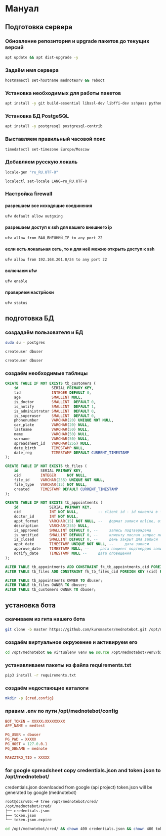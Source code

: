 # Мануал
## Подготовка сервера
### Обновление репозитория и upgrade пакетов до текущих версий
```sh
apt update && apt dist-upgrade -y
```

### Задаём имя сервера
```sh
hostnamectl set-hostname mednotesrv && reboot
```

### Установка необходимых для работы пакетов
```sh
apt install -y git build-essential libssl-dev libffi-dev sshpass python3-virtualenv python3-dev dos2unix screen libpq-dev
```

### Установка БД PostgeSQL
```sh
apt install -y postgresql postgresql-contrib
```

### Выставляем правильный часовой пояс
```sh
timedatectl set-timezone Europe/Moscow
```

### Добавляем русскую локаль
```sh
locale-gen "ru_RU.UTF-8"
```
```sh
localectl set-locale LANG=ru_RU.UTF-8
```

### Настройка firewall
#### разрешаем все исходящие соединения
```sh
ufw default allow outgoing
```
#### разрешаем доступ к ssh для вашего внешнего ip
```sh
ufw allow from ВАШ_ВНЕШНИЙ_IP to any port 22
```
#### если есть локальная сеть, то и для неё можно открыть доступ к ssh
```sh
ufw allow from 192.168.201.0/24 to any port 22
```
#### включаем ufw
```sh
ufw enable
```
#### проверяем настрйоки
```sh
ufw status
```


## подготовка БД
### создадаём пользователя и БД
```sh
sudo su - postgres
```
```sh
createuser dbuser
```
```sh
createuser dbuser
```
### создаём необходимые таблицы
```sql
CREATE TABLE IF NOT EXISTS tb_customers (
    id               SERIAL PRIMARY KEY,
    tid              INTEGER DEFAULT 0,
    age              SMALLINT NULL,
    is_doctor        SMALLINT  DEFAULT 0,
    is_notify        SMALLINT  DEFAULT 1,
    is_administrator SMALLINT  DEFAULT 0,
    is_superuser     SMALLINT  DEFAULT 0,
    phonenumber      VARCHAR(20) UNIQUE NOT NULL,
    car_plate        VARCHAR(20) NULL,
    lastname         VARCHAR(50) NULL,
    name             VARCHAR(50) NULL,
    surname          VARCHAR(50) NULL,
    spreadsheet_id   VARCHAR(255) NULL,
    date_birth       TIMESTAMP NULL,
    date_reg         TIMESTAMP DEFAULT CURRENT_TIMESTAMP
);

CREATE TABLE IF NOT EXISTS tb_files (
    id          SERIAL PRIMARY KEY,
    cid         INTEGER     NOT NULL,
    file_id     VARCHAR(255) UNIQUE NOT NULL,
    file_type   VARCHAR(15) NOT NULL,
    created     TIMESTAMP DEFAULT CURRENT_TIMESTAMP
);

CREATE TABLE IF NOT EXISTS tb_appointments (
    id              SERIAL PRIMARY KEY,
    cid             INT NOT NULL,         -- client id - id клиента в таблице tb_customers
    doctor_id       INT NOT NULL,
    appt_format     VARCHAR(15) NOT NULL, --   формат записи online, offline, closed
    description     VARCHAR(255) NULL,
    is_approved     SMALLINT DEFAULT 0, --     запись подтверждена
    is_notified     SMALLINT DEFAULT 0, --     клиенту послан запрос подтверждения
    is_closed       SMALLINT DEFAULT 0, --     день закрыт для записи
    appt_date       TIMESTAMP UNIQUE NOT NULL, --     дата записи
    approve_date    TIMESTAMP NULL, --     дата пациент подтвердил запись
    notify_date     TIMESTAMP NULL --     дата оповещения
);

ALTER TABLE tb_appointments ADD CONSTRAINT fk_tb_appointments_cid FOREIGN KEY (cid) REFERENCES tb_customers (id) ON DELETE CASCADE ON UPDATE CASCADE;
ALTER TABLE tb_files ADD CONSTRAINT fk_tb_files_cid FOREIGN KEY (cid) REFERENCES tb_customers (id) ON DELETE CASCADE ON UPDATE CASCADE;

ALTER TABLE tb_appointments OWNER TO dbuser;
ALTER TABLE tb_files OWNER TO dbuser;
ALTER TABLE tb_customers OWNER TO dbuser;
```


## установка бота
### скачиваем из гита нашего бота
```sh
git clone -b master https://github.com/kuromaster/mednotebot.git /opt/mednotebot
```

### создаём виртуальное окружение и активируем его
```sh
cd /opt/mednotebot && virtualenv venv && source /opt/mednotebot/venv/bin/activate
```

### устанавливаем пакеты из файла requirements.txt
```sh
pip3 install -r requirements.txt
```

### создаём недостающие каталоги
```sh
mkdir -p {cred,config}
```

### правим .env по пути /opt/mednotebot/config
```conf
BOT_TOKEN = XXXXX:XXXXXXXXX
APP_NAME = medtest

PG_USER = dbuser
PG_PWD = XXXXX
PG_HOST = 127.0.0.1
PG_DBNAME = mednote

MAEZZTRO_TID = XXXXX
```

### for google spreadsheet copy credentials.json and token.json to /opt/mednotebot/
credentials.json downloaded from google (api project)
token.json will be generated by google (mednotebot)
```sh
root@dcsrv05:~# tree /opt/mednotebot/cred/
/opt/mednotebot/cred/
├── credentials.json
├── token.json
└── token.json.expire
```
```sh
cd /opt/mednotebot/cred/ && chown 400 credentials.json && chown 400 token.json
```
